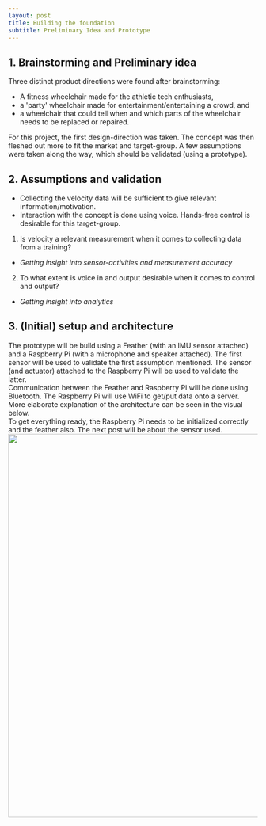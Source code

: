 ```yaml
---
layout: post
title: Building the foundation
subtitle: Preliminary Idea and Prototype
---
```


## 1. Brainstorming and Preliminary idea
Three distinct product directions were found after brainstorming:
- A fitness wheelchair made for the athletic tech enthusiasts,
- a 'party' wheelchair made for entertainment/entertaining a crowd, and
- a wheelchair that could tell when and which parts of the wheelchair needs to be replaced or repaired.

For this project, the first design-direction was taken. The concept was then fleshed out more to fit the market and target-group. A few assumptions were taken along the way, which should be validated (using a prototype).

## 2. Assumptions and validation
- Collecting the velocity data will be sufficient to give relevant information/motivation.<br>
- Interaction with the concept is done using voice. Hands-free control is desirable for this target-group.<br>

1. Is velocity a relevant measurement when it comes to collecting data from a training?<br>
  - <i>Getting insight into sensor-activities and measurement accuracy</i><br>
2. To what extent is voice in and output desirable when it comes to control and output?<br>  
  - <i>Getting insight into analytics</i>

## 3. (Initial) setup and architecture
The prototype will be build using a Feather (with an IMU sensor attached) and a Raspberry Pi (with a microphone and speaker attached). The first sensor will be used to validate the first assumption mentioned. The sensor (and actuator) attached to the Raspberry Pi will be used to validate the latter.<br>
Communication between the Feather and Raspberry Pi will be done using Bluetooth. The Raspberry Pi will use WiFi to get/put data onto a server. More elaborate explanation of the architecture can be seen in the visual below.<br>
To get everything ready, the Raspberry Pi needs to be initialized correctly and the feather also. The next post will be about the sensor used.
<img src="\Fitnesswheelchair\img\IOT Architecture.png" width="775">
 
